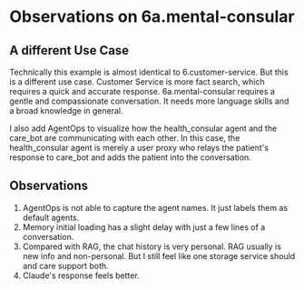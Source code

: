 # Observations on 6a.mental-consular

## A different Use Case

Technically this example is almost identical to 6.customer-service. But this is a different use case. Customer Service is more fact search, which requires a quick and accurate response. 6a.mental-consular requires a gentle and compassionate conversation. It needs more language skills and a broad knowledge in general.

I also add AgentOps to visualize how the health_consular agent and the care_bot are communicating with each other. In this case, the health_consular agent is merely a user proxy who relays the patient's response to care_bot and adds the patient into the conversation.

## Observations

1. AgentOps is not able to capture the agent names. It just labels them as default agents.
2. Memory initial loading has a slight delay with just a few lines of a conversation.
3. Compared with RAG, the chat history is very personal. RAG usually is new info and non-personal. But I still feel like one storage service should and care support both.
4. Claude's response feels better.

